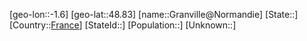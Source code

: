 ﻿---
location: [48.83,-1.6]
type: City
tags:
- geo/City


SpocWebEntityId: 30543
isDeleted: false
confidential: public

---
[geo-lon::-1.6]
[geo-lat::48.83]
[name::Granville@Normandie]
[State::]
[Country::[France](geo/Continent/Europe/France.md)]
[StateId::]
[Population::]
[Unknown::]

